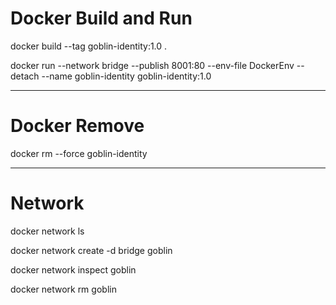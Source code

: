# Docker Build and Run

docker build --tag goblin-identity:1.0 .

docker run --network bridge --publish 8001:80 --env-file DockerEnv --detach --name goblin-identity goblin-identity:1.0

---

# Docker Remove

docker rm --force goblin-identity

---

# Network

docker network ls

docker network create -d bridge goblin

docker network inspect goblin

docker network rm goblin